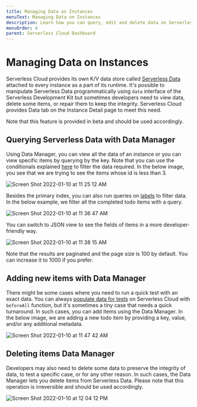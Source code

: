 ```yaml
---
title: Managing Data on Instances
menuText: Managing Data on Instances 
description: Learn how you can query, edit and delete data on Serverless Data using Serverless Cloud Dashboard
menuOrder: 4
parent: Serverless Cloud Dashboard
---
```


# Managing Data on Instances

Serverless Cloud provides its own K/V data store called [Serverless Data](https://www.serverless.com/cloud/docs/apps/data) attached to every instance as a part of its runtime. It's possible to manipulate Serverless Data programmatically using `data` interface of the Serverless Development Kit but sometimes developers need to view data, delete some items, or repair them to keep the integrity. Serverless Cloud provides Data tab on the Instance Detail page to meet this need. 

Note that this feature is provided in beta and should be used accordingly. 

## Querying Serverless Data with Data Manager

Using Data Manager, you can view all the data of an instance or you can view specific items by querying by the key. Note that you can use the conditionals explained [here](https://www.serverless.com/cloud/docs/apps/data#using-conditionals-to-query-items-in-a-collection) to filter the data required. In the below image, you see that we are trying to see the items whose id is less than 3. 

![Screen Shot 2022-01-10 at 11 25 12 AM](https://user-images.githubusercontent.com/85096820/148736445-1d95b828-a4ef-4885-9d9d-e9f051f56a82.png)

Besides the primary index, you can also run queries on [labels](https://www.serverless.com/cloud/docs/apps/data#getting-items-by-their-labels) to filter data. In the below example, we filter all the completed todo items with a query. 

![Screen Shot 2022-01-10 at 11 36 47 AM](https://user-images.githubusercontent.com/85096820/148737577-8b5ac3aa-f34f-4d72-a5fa-8cf4e8bf1544.png)

You can switch to JSON view to see the fields of items in a more developer-friendly way. 

![Screen Shot 2022-01-10 at 11 38 15 AM](https://user-images.githubusercontent.com/85096820/148737760-54ff0206-a570-4eb5-a07f-fa7f0991bb27.png)

Note that the results are paginated and the page size is 100 by default. You can increase it to 1000 if you prefer. 

## Adding new items with Data Manager

There might be some cases where you need to run a quick test with an exact data. You can always [populate data for tests](https://www.serverless.com/cloud/docs/workflows/testing#writing-tests) on Serverless Cloud with `beforeAll` function, but it's sometimes a tiny case that needs a quick turnaround. In such cases, you can add items using the Data Manager. In the below image, we are adding a new todo item by providing a key, value, and/or any additional metadata. 

![Screen Shot 2022-01-10 at 11 47 42 AM](https://user-images.githubusercontent.com/85096820/148739340-7aaccf0f-a397-44a9-b57c-9126cf68182e.png)

## Deleting items Data Manager

Developers may also need to delete some data to preserve the integrity of data, to test a specific case, or for any other reason. In such cases, the Data Manager lets you delete items from Serverless Data. Please note that this operation is irreversible and should be used accordingly. 

![Screen Shot 2022-01-10 at 12 04 12 PM](https://user-images.githubusercontent.com/85096820/148740779-9a193e92-76b3-4a31-ac89-0a5665bb8330.png)
